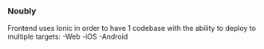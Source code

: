 
### Noubly
Frontend uses Ionic in order to have 1 codebase with the ability to deploy
 to multiple targets:
-Web
-iOS
-Android


